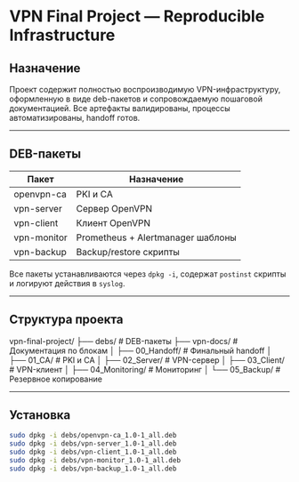 # VPN Final Project — Reproducible Infrastructure

## Назначение

Проект содержит полностью воспроизводимую VPN-инфраструктуру, оформленную в виде deb-пакетов и сопровождаемую пошаговой документацией. Все артефакты валидированы, процессы автоматизированы, handoff готов.

---

##  DEB-пакеты

| Пакет         | Назначение                         |
|---------------|------------------------------------|
| openvpn-ca    | PKI и CA                           |
| vpn-server    | Сервер OpenVPN                     |
| vpn-client    | Клиент OpenVPN                     |
| vpn-monitor   | Prometheus + Alertmanager шаблоны |
| vpn-backup    | Backup/restore скрипты             |

Все пакеты устанавливаются через `dpkg -i`, содержат `postinst` скрипты и логируют действия в `syslog`.

---

##  Структура проекта

vpn-final-project/ ├── debs/ # DEB-пакеты ├── vpn-docs/ # Документация по блокам │ ├── 00_Handoff/ # Финальный handoff │ ├── 01_CA/ # PKI и CA │ ├── 02_Server/ # VPN-сервер │ ├── 03_Client/ # VPN-клиент │ ├── 04_Monitoring/ # Мониторинг │ └── 05_Backup/ # Резервное копирование

---

##  Установка

```bash
sudo dpkg -i debs/openvpn-ca_1.0-1_all.deb
sudo dpkg -i debs/vpn-server_1.0-1_all.deb
sudo dpkg -i debs/vpn-client_1.0-1_all.deb
sudo dpkg -i debs/vpn-monitor_1.0-1_all.deb
sudo dpkg -i debs/vpn-backup_1.0-1_all.deb
